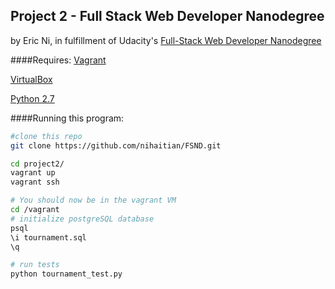 ## Project 2 - Full Stack Web Developer Nanodegree
by Eric Ni, in fulfillment of Udacity's [Full-Stack Web Developer Nanodegree](https://www.udacity.com/course/nd004)


####Requires:
[Vagrant](http://www.vagrantup.com/)

[VirtualBox](https://www.virtualbox.org/wiki/Downloads)

[Python 2.7](https://www.python.org/download/releases/2.7.7/)


####Running this program:
```bash
#clone this repo
git clone https://github.com/nihaitian/FSND.git

cd project2/
vagrant up
vagrant ssh

# You should now be in the vagrant VM
cd /vagrant
# initialize postgreSQL database
psql
\i tournament.sql
\q

# run tests
python tournament_test.py
```